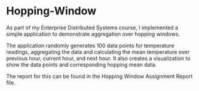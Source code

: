 # Hopping-Window
As part of my Enterprise Distributed Systems course, I implemented a simple application to demonstrate aggregation over hopping windows. 

The application randomly generates 100 data points for temperature readings, aggregating the data and calculating the mean temperature over previous hour, current hour, and next hour. It also creates a visualization to show the data points and corresponding hopping mean data.

The report for this can be found in the Hopping Window Assignment Report file.
